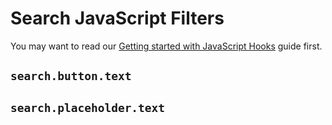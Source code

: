 # Search JavaScript Filters

You may want to read our [Getting started with JavaScript Hooks](guides/javascript-hooks.md) guide first.

## `search.button.text`

## `search.placeholder.text`
